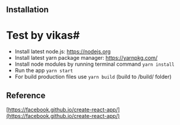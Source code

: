 ## Installation ##
# Test by vikas#
* Install latest node.js: https://nodejs.org​
* Install latest yarn package manager: https://yarnpkg.com/​
* Install node modules by running terminal command `yarn install`
* Run the app `yarn start`
* For build production files use `yarn build` (build to /build/ folder)

## Reference ##

[https://facebook.github.io/create-react-app/](https://facebook.github.io/create-react-app/)
